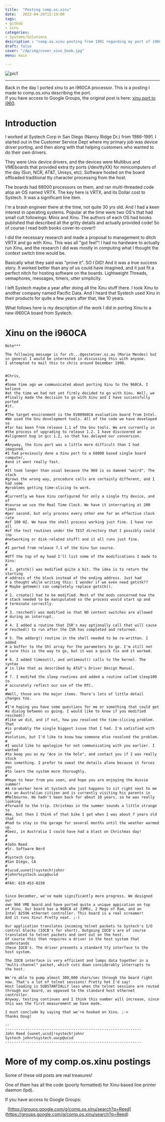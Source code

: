 ```yaml
---
title:  "Posting comp.os.xinu"
date:   2022-04-20T12:19:00
tags:
- github
- xinu
categories:
- Systems/Solutions
description : "comp.os.xinu posting from 1991 regarding my port of i960CA "
draft: false
cover: "/dp/img/cover_xinu_book.jpg"
menu: main

---
```


![pic1](../img/xinu_book.jpg)

---

Back in the day I ported xinu to an i960CA processor.
This is a posting I made to comp.os.xinu describing the port.
<br>
If you have access to Google Groups, the original post
is here:  [xinu port to i960](https://groups.google.com/g/comp.os.xinu/c/EyDuClhGFvo/m/UHYCB_CdCYkJ).

# Introduction

I worked at Systech Corp in San Diego (Nancy Ridge Dr.) from 1986-1991.
I started out in the Customer Service Dept where my primary job
was device driver porting, and then along with that helping customers
who wanted to do their own drivers.

They were Unix device drivers, and the devices were Multibus and VMEboards
that provided extra tty ports (/dev/ttyXX) for minicomputers of the
day (Sun, NCR, AT&T, Unisys, etc).  Software hosted on the board offloaded
traditional tty character processing from the host.

The boards had 68000 processors on them, and ran multi-threaded code atop
an OS named VRTX.   The key here is VRTX, and its Dollar cost to Systech.
It was a significant line item.

I'm a brash engineer there at the time, not quite 30 yrs old.
And I had a keen interest in operating systems.
Popular at the time were two OS's that had small cult followings:
Minix and Xinu.  The authors of each OS had books published that
described all the gritty details and actually provided code!
So of course I read both books cover-to-cover!!

I did the necessary research and made a proposal to management
to ditch VRTX and go with Xinu.   This was all "gut feel"!
I had no hardware to actually run Xinu, and the research I did
was mostly in computing what I thought the context switch time would be.

Basically what they said was "prove it".   SO I DID! And it
was a true success story.   It worked better than any of us
could have imagined, and it just fit a perfect nitch for hosting
software on the boards.   Lightweight Threads, semaphores,
messages, timers, utter simplicity.

I left Systech maybe a year after doing all the Xinu stuff there.
I took Xinu to another company named Pacific Data.
And I heard that Systech used Xinu in their products for quite
a few years after that, like 10 years.


What follows here is my description of the work I did in
porting Xinu to a new i960CA board from Systech.




# Xinu on the i960CA

```
Note***

The following message is for ch...@gestetner.oz.au (Mario Mendes) but
in general I would be interested in discussing this with anyone.
I attempted to mail this to chris around December 1990.


#Chris,
#
#Some time ago we communicated about porting Xinu to the 960CA. I believe
#at the time we had not yet firmly decided to go with Xinu. Well, we
#finally made the decision to go with Xinu and I have successfully ported
#it.
#
#The target environment is the EV80960CA evaluation board from Intel.
#We used the Gnu development tools. All of the code we have developed so
#far has been from release 1.1 of the Gnu tools. We are currently in
#the process of upgrading to release 1.2. I have discovered an
#alignment bug in gcc 1.2, so that has delayed our conversion.
#
#Anyway, the Xinu port was a little more difficult than I had imagined.
#I had previously done a Xinu port to a 68000 based single board computer,
#and it went really fast.
#
#It took longer than usual because the 960 is so damned "weird". The stack
#grows the wrong way, procedure calls are certainly different, and I had some
#problems getting time-slicing to work.
#
#Currently we have Xinu configured for only a single tty device, and of
#course we use the Real Time Clock. We have it interrupting at 200 times
#per second, but only process every other one for an effective clock rate
#of 100 HZ. We have the shell process working just fine. I have run all
#of the test routines under the TEST directory that I possibly could (no
#networking or disk-related stuff) and it all runs just fine.
#
#I ported from release 7.1 of the Xinu Sun source.
#
#Off the top of my head I'll list some of the modifications I made to Xinu:
#
# 1. getstk() was modified quite a bit. The idea is to return the starting
# address of the block instead of the ending address. Just had
# a thought while writing this: I wonder if we even need getstk??
# Maybe getmem() can completely replace getstk().
#
# 2. create() had to be modified. Most of the mods concerned how the
# stack needed to be manipulated so the process would start up and
# terminate correctly.
#
# 3. resched() was modified so that NO context switches are allowed
# during an interrupt.
#
# 4. I added a routine that ISR's may optionally call that will cause
# resched() to run after the ISR has completed and returned.
#
# 5. The addarg() routine in the shell needed to be re-written. I added
# a buffer to the Shl array for the parameters to go. I'm still not
# sure this is the way to go, but it was a quick fix and it worked.
#
# 6. I added timeout(), and untimeout() calls to the kernel. The syntax
# is like that as described by AT&T's Driver Design Manual.
#
# 7. I modifed the sleep routines and added a routine called sleep100 to
# accurately reflect our use of the RTC.
#
#Well, those are the major items. There's lots of little detail changes too.
#
#I'm hoping you have some questions for me or something that could get
#a dialog between us going. I would like to know if you modified resched()
#like we did, and if not, how you resolved the time-slicing problem. That
#is probably the single biggest issue that I had. I'm satisfied with our
#solution, but I'd like to know how someone else resolved the problem.
#
#I would like to apologize for not communicating with you earlier. I wanted
#to keep you as my "Ace in the hole", and contact you if I was really stuck
#on something. I prefer to sweat the details alone because it forces you
#to learn the system more thoroughly.
#
#Hope to hear from you soon, and hope you are enjoying the Aussie summer!
#A co-worker here at Systech who just happens to sit right next to me
#is an Australian citizen and is currently visiting his parents in
#Melbourne. He hadn't been back for about 10 years, so he was really looking
#forward to the trip. Christmas in the summer sounds a little strange to
#me, but then I think of that bike I got when I was about 7 years old that
#had to stay in the garage for several months until the weather warmed up.
#Geez, in Australia I could have had a blast on Christmas day!
#
#
#John Reed
#Sr. Software Nerd
#
#Systech Corp.
#San Diego, CA
#
#{ucsd,uunet}!systech!johnr
#johnr%systech.uucp@ucsd
#
#FAX: 619-453-0238


Since December, we've made significantly more progress. We designed our
own 960 VME board and have ported quite a unique appication on top
of Xinu. Our board has a 960CA at 33Mhz, 2 Megs of Ram, and an
Intel 82596 ethernet controller. This board is a real screamer!
And it runs Xinu! Pretty neat. ;-)

Our application translates incoming telnet packets to Systech's I/O
control blocks (IOCB's for short). Outgoing IOCB's are of course
translated to telnet packets and sent out on the host.
Of course this then requires a driver in the host system that understands
these IOCB's. The driver presents a standard tty interface to the
host system.

The IOCB interface is very efficient and lumps data together in a
"multi-channel" packet, which cuts down considerably interrupts to
the host.

We're able to pump almost 300,000 chars/sec through the board right
now. That's a lot of telnet sessions! Pretty hot I'd say!
Host loading is SUBSTANTIALLY less when the telnet sessions are routed
through our board, as opposed to the standard host ethernet controller.
Anyway, testing continues and I think this number will increase, since
this was the first measurement we have made.

I must conclude by saying that we're hooked on Xinu. ;->
Thanks Doug!

-- 
--------------------------------------------------------------
John Reed {uunet,ucsd}!systech!johnr
Systech johnr%systech.uucp@ucsd
--------------------------------------------------------------
```

# More of my comp.os.xinu postings

Some of these old posts are real treasures!

One of them has all the code (poorly formatted) for Xinu-based
line printer daemon (lpd).

If you have access to Google Groups:

 &nbsp; [https://groups.google.com/g/comp.os.xinu/search?q=Reed]
(https://groups.google.com/g/comp.os.xinu/search?q=Reed)











